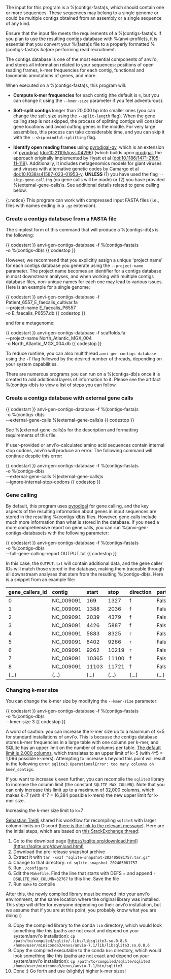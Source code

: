 The input for this program is a %(contigs-fasta)s, which should contain one or more sequences. These sequences may belong to a single genome or could be multiple contigs obtained from an assembly or a single sequence of any kind.

Ensure that the input file meets the requirements of a %(contigs-fasta)s. If you plan to use the resulting contigs database with %(anvi-profile)s, it is essential that you convert your %(fasta)s file to a properly formatted %(contigs-fasta)s *before* performing read recruitment.

The contigs database is one of the most essential components of anvi'o, and stores all information related to your sequences: positions of open reading frames, k-mer frequencies for each contig, functional and taxonomic annotations of genes, and more. 

When executed on a %(contigs-fasta)s, this program will:

* **Compute k-mer frequencies** for each contig (the default is `4`, but you can change it using the `--kmer-size` parameter if you feel adventurous).

* **Soft-split contigs** longer than 20,000 bp into smaller ones (you can change the split size using the `--split-length` flag). When the gene calling step is not skipped, the process of splitting contigs will consider gene locations and avoid cutting genes in the middle. For very large assemblies, this process can take considerable time, and you can skip it with the `--skip-mindful-splitting` flag.

* **Identify open reading frames** using [pyrodigal-gv](https://github.com/althonos/pyrodigal-gv), which is an extension of [pyrodigal](https://github.com/althonos/pyrodigal) ([doi:10.21105/joss.04296](https://doi.org/10.21105/joss.04296)) (which builds upon [prodigal](http://prodigal.ornl.gov/), the approach originally implemented by Hyatt et al ([doi:10.1186/1471-2105-11-119](https://doi.org/10.1186/1471-2105-11-119)).
Additionally, it includes metagenomics models for giant viruses and viruses with alternative genetic codes by Camargo et al [doi:10.1038/s41587-023-01953-y](https://doi.org/10.1038/s41587-023-01953-y). **UNLESS** (1) you have used the flag `--skip-gene-calling` (no gene calls will be made) or (2) you have provided %(external-gene-calls)s. See additional details related to gene calling below.

{:.notice}
This program can work with compressed input FASTA files (i.e., files with names ending in a `.gz` extension).

### Create a contigs database from a FASTA file

The simplest form of this command that will produce a %(contigs-db)s is the following:

{{ codestart }}
anvi-gen-contigs-database -f %(contigs-fasta)s \
                          -o %(contigs-db)s
{{ codestop }}

However, we recommend that you explicitly assign a unique 'project name' for each contigs database you generate using the `--project-name` parameter. The project name becomes an identifier for a contigs database in most downstream analyses, and when working with multiple contigs database files, non-unique names for each one may lead to various issues. Here is an example for a single genome:

{{ codestart }}
anvi-gen-contigs-database -f Patient_6557_E_faecalis_cultivar.fa \
                          --project-name E_faecalis_P6557 \
                          -o E_faecalis_P6557.db
{{ codestop }}

and for a metagenome:

{{ codestart }}
anvi-gen-contigs-database -f scaffolds.fa \
                          --project-name North_Atlantic_MGX_004 \
                          -o North_Atlantic_MGX_004.db
{{ codestop }}

To reduce runtime, you can also multithread `anvi-gen-contigs-database` using the `-T` flag followed by the desired number of threads, depending on your system capabilities.

There are numerous programs you can run on a %(contigs-db)s once it is created to add additional layers of information to it. Please see the artifact %(contigs-db)s to view a list of steps you can follow.

### Create a contigs database with external gene calls

{{ codestart }}
anvi-gen-contigs-database -f %(contigs-fasta)s \
                          -o %(contigs-db)s \
                          --external-gene-calls %(external-gene-calls)s
{{ codestop }}

See %(external-gene-calls)s for the description and formatting requirements of this file.

If user-provided or anvi'o-calculated amino acid sequences contain internal stop codons, anvi'o will produce an error. The following command will continue despite this error:

{{ codestart }}
anvi-gen-contigs-database -f %(contigs-fasta)s \
                          -o %(contigs-db)s \
                          --external-gene-calls %(external-gene-calls)s \
                          --ignore-internal-stop-codons
{{ codestop }}

### Gene calling

By default, this program uses [pyrodigal](https://github.com/althonos/pyrodigal) for gene calling, and the key aspects of the resulting information about genes in input sequences are stored in the resulting %(contigs-db)s files. However, gene calls include much more information than what is stored in the database. If you need a more comprehensive report on gene calls, you can run %(anvi-gen-contigs-database)s with the following parameter:

{{ codestart }}
anvi-gen-contigs-database -f %(contigs-fasta)s \
                          -o %(contigs-db)s \
                          --full-gene-calling-report OUTPUT.txt
{{ codestop }}

In this case, the `OUTPUT.txt` will contain additional data, and the gene caller IDs will match those stored in the database, making them traceable through all downstream analyses that stem from the resulting %(contigs-db)s. Here is a snippet from an example file:

|**gene_callers_id**|**contig**|**start**|**stop**|**direction**|**partial**|**partial_begin**|**partial_end**|**confidence**|**gc_cont**|**rbs_motif**|**rbs_spacer**|**score**|**cscore**|**rscore**|**sscore**|**start_type**|**translation_table**|**tscore**|**uscore**|**sequence**|**translated_sequence**|
|:--|:--|:--|:--|:--|:--|:--|:--|:--|:--|:--|:--|:--|:--|:--|:--|:--|:--|:--|:--|:--|:--|
|0|NC_009091|169|1327|f|False|False|False|99.99|0.3013|||153.96808116167358|151.14841116167358|-0.9874499999999999|2.8196700000000003|ATG|11|2.8971|0.9100200000000003|ATGGAAATTATTTGTAATCAAAATGAATTA(...)|MEIICNQNELNNAIQLVSKAVASRPTHPIL(...)|
|1|NC_009091|1388|2036|f|False|False|False|99.99|0.2885|GGA/GAG/AGG|5-10bp|81.87259573141999|71.58136573142|2.71875|10.291229999999999|ATG|11|2.8971|4.67538|ATGGTCCTTAATTATGGAAATGGTGAAAAT(...)|MVLNYGNGENVWMHPPVHRILGWYSRPSNL(...)|
|2|NC_009091|2039|4379|f|False|False|False|99.99|0.3260|GGA/GAG/AGG|5-10bp|352.2303246874159|347.0894946874159|2.71875|5.14083|ATG|11|2.8971|-0.47502|ATGATAAATCAAGAAAATAATGATCTATAT(...)|MINQENNDLYDLNEALQVENLTLNDYEEIC(...)|
|3|NC_009091|4426|5887|f|False|False|False|99.99|0.3347|||194.19481790304437|188.61028790304437|-0.9874499999999999|5.584530000000002|ATG|11|2.8971|3.6748800000000017|ATGTGCGGAATAGTTGGAATCGTTTCTTCA(...)|MCGIVGIVSSDDVNQQIYDSLLLLQHRGQD(...)|
|4|NC_009091|5883|8325|r|False|False|False|99.99|0.2731|||318.93104438253084|315.33533438253085|-0.9874499999999999|3.5957100000000004|ATG|11|2.8971|1.6860600000000003|ATGGATAAGAAAAACTTCACTTCTATCTCA(...)|MDKKNFTSISLQEEMQRSYLEYAMSVIVGR(...)|
|5|NC_009091|8402|9266|r|False|False|False|99.99|0.2719|||99.52927145207937|93.12346145207937|-0.9874499999999999|6.405809999999998|ATG|11|2.8971|4.496159999999998|ATGAAAAAGTTTTTACAAAGAATACTCTGG(...)|MKKFLQRILWISLISFYFLQIKKVQAIVPY(...)|
|6|NC_009091|9262|10219|r|False|False|False|99.99|0.3239|||107.44082411540528|104.45237411540528|-0.9874499999999999|2.9884500000000003|ATG|11|2.8971|1.0788000000000002|ATGATTAATAGGATTCAAGACAAAAAAGAA(...)|MINRIQDKKEISKKLKERAIFEGFTIAGIA(...)|
|7|NC_009091|10365|11100|f|False|False|False|99.99|0.3319|||71.66956065705634|79.71184065705633|-0.9874499999999999|-8.042279999999998|TTG|11|-9.60915|2.55432|TTGGTTGAATCTAATCAAAATCAAGATTCC(...)|MVESNQNQDSNLGSRLQQDLKNDLIAGLLV(...)|
|8|NC_009091|11103|11721|f|False|False|False|99.99|0.2993|||69.10757680331382|69.03014680331381|-0.9874499999999999|0.07743000000000055|ATG|11|2.8971|-1.8322199999999995|ATGCATAATAGATCTCTTTCTAGAGAATTA(...)|MHNRSLSRELSLISLGLIKDKGDLKLNKFQ(...)|
|(...)|(...)|(...)|(...)|(...)|(...)|(...)|(...)|(...)|(...)|(...)|(...)|(...)|(...)|(...)|(...)|(...)|(...)|(...)|(...)|(...)|(...)|

### Changing k-mer size

You can change the k-mer size by modifying the `--kmer-size` parameter:

{{ codestart }}
anvi-gen-contigs-database -f %(contigs-fasta)s \
                          -o %(contigs-db)s \
                          --kmer-size 3
{{ codestop }}

A word of caution: you can increase the k-mer size up to a maximum of k=5 for standard installations of anvi'o. This is because the contigs database stores k-mer frequencies in a large table with one column per k-mer, and SQLite has an upper limit on the number of columns per table. [The default limit is 2,000 columns](https://www.sqlite.org/limits.html), which translates to an upper limit of k=5 (with 4^5 = 1,096 possible k-mers). Attempting to increase `k` beyond this point will result in the following error: `sqlite3.OperationalError: too many columns on kmer_contigs`.

If you want to increase `k` even further, you can recompile the `sqlite3` library to increase the column limit (the constant `SQLITE_MAX_COLUMN`). Note that you can only increase this limit up to a maximum of 32,000 columns, which makes k=7 (with 4^7 = 16,384 possible k-mers) the new upper limit for k-mer size.

<div class="extra-info" markdown="1">

<span class="extra-info-header">Increasing the k-mer size limit to k=7</span>

[Sebastian Treitli](https://anvio.org/people/treitlis/) shared his workflow for recompiling `sqlite3` with larger column limits on Discord ([here is the link to the relevant message](https://discord.com/channels/1002537821212512296/1239881490637127701/1240313108799553659)). Here are the initial steps, which are based on [this StackExchange thread](https://dba.stackexchange.com/questions/221508/how-to-increase-column-limit-of-a-table-in-sqlite):

1. Go to the download page [https://sqlite.org/download.html](https://sqlite.org/download.html)
2. Download the pre-release snapshot archive
3. Extract it with `tar -xvzf "sqlite-snapshot-202405081757.tar.gz"`
4. Change to that directory: `cd sqlite-snapshot-202405081757`
5. Run `./configure`
6. Edit the `Makefile`. Find the line that starts with DEFS = and append `-DSQLITE_MAX_COLUMN=32767` to this line. Save the file
7. Run `make` to compile

After this, the newly compiled library must be moved into your anvi'o environment, at the same location where the original library was installed. This step will differ for everyone depending on their anvi'o installation, but we assume that if you are at this point, you probably know what you are doing :)

8. Copy the compiled library to the conda `lib` directory, which would look something like this (paths are not exact and depend on your system/anvi'o installation): `cp /path/to/compiled/sqlite/.libs/libsqlite3.so.0.8.6 /home/user/miniconda3/envs/anvio-7.1/lib/libsqlite3.so.0.8.6`
9. Copy the compiled executable to the conda `bin` directory, which would look something like this (paths are not exact and depend on your system/anvi'o installation): `cp /path/to/compiled/sqlite/sqlite3 /home/user/miniconda3/envs/anvio-7.1/bin/sqlite3`
10. Done :) Go forth and use (slightly) higher k-mer sizes!

</div>
